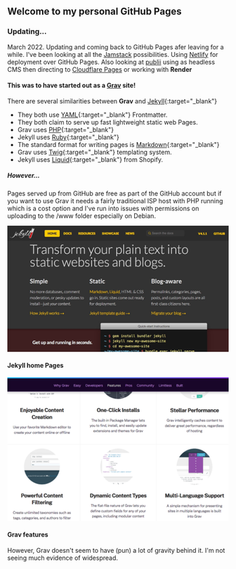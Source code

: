 ## Welcome to my personal GitHub Pages

### Updating…

March 2022. Updating and coming back to GitHub Pages afer leaving for a while. I've been looking at all the [Jamstack](https://jamstack.org) possibilities. Using [Netlify](https://netlify.com) for deployment over GitHub Pages. Also looking at [publii](https://getpublii.com) using as headless CMS then directing to [Cloudflare Pages](https://pages.cloudflare.com) or working with **Render**


#### This was to have started out as a [**Grav**](https://getgrav.org) site!

There are several similarities between **Grav** and [Jekyll](https://jekyllrb.com/){:target="_blank"}

- They both use [YAML](https://yaml.org/){:target="_blank"} Frontmatter.
- They both claim to serve up fast lightweight static web Pages.
- Grav uses [PHP](https://www.php.net/){:target="_blank"}
- Jekyll uses [Ruby](https://www.ruby-lang.org/en/){:target="_blank"}
- The standard format for writing pages is [Markdown](https://www.markdownguide.org/){:target="_blank"}
- Grav uses [Twig](https://twig.symfony.com/){:target="_blank"} templating system.
- Jekyll uses [Liquid](https://jekyllrb.com/docs/liquid/){:target="_blank"} from Shopify.

##### However…

Pages served up from GitHub are free as part of the GitHub account but if you want to use Grav it needs a fairly traditional ISP host with PHP running which is a cost option and I've run into issues with permissions on uploading to the /www folder especially on Debian. 

![Jekyll from it's website note the close integration with GitHub](/images/Jek.jpg)  

#### Jekyll home Pages

![Grav on the other hand](/images/grav.png)

#### Grav features

However, Grav doesn't seem to have (pun) a lot of gravity behind it. I'm not seeing much evidence of widespread.
